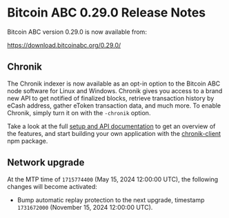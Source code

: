 # Bitcoin ABC 0.29.0 Release Notes

Bitcoin ABC version 0.29.0 is now available from:

  <https://download.bitcoinabc.org/0.29.0/>

Chronik
-------

The Chronik indexer is now available as an opt-in option to the Bitcoin ABC
node software for Linux and Windows. Chronik gives you access to a brand new API
to get notified of finalized blocks, retrieve transaction history by eCash
address, gather eToken transaction data, and much more. To enable Chronik,
simply turn it on with the `-chronik` option.

Take a look at the full [setup and API documentation](https://docs.chronik.xyz/)
to get an overview of the features, and start building your own application with
the [chronik-client](https://www.npmjs.com/package/chronik-client) npm package.

Network upgrade
---------------

At the MTP time of `1715774400` (May 15, 2024 12:00:00 UTC), the following
changes will become activated:
 - Bump automatic replay protection to the next upgrade, timestamp `1731672000`
   (November 15, 2024 12:00:00 UTC).
